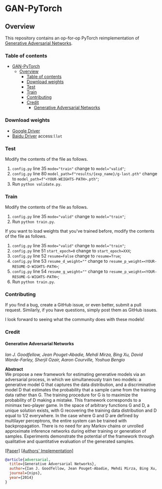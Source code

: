 # GAN-PyTorch

## Overview

This repository contains an op-for-op PyTorch reimplementation  of [Generative Adversarial Networks](http://arxiv.org/pdf/1406.2661).

### Table of contents

- [GAN-PyTorch](#gan-pytorch)
  - [Overview](#overview)
    - [Table of contents](#table-of-contents)
    - [Download weights](#download-weights)
    - [Test](#test)
    - [Train](#train)
    - [Contributing](#contributing)
    - [Credit](#credit)
      - [Generative Adversarial Networks](#generative-adversarial-networks)

### Download weights

- [Google Driver](https://drive.google.com/file/d/1lBT7msKjLkkAxYee80_mEby_e6pTeLMV/view?usp=sharing)
- [Baidu Driver](https://pan.baidu.com/s/1UpmKF5ABCP2L2DKT9cUlqg) access:`llot`

### Test

Modify the contents of the file as follows.

1. `config.py` line 35 `mode="train"` change to `model="valid"`;
2. `config.py` line 80 `model_path=f"results/{exp_name}/g-last.pth"` change to `model_path=f"<YOUR-WEIGHTS-PATH>.pth"`;
3. Run `python validate.py`.

### Train

Modify the contents of the file as follows.

1. `config.py` line 35 `mode="valid"` change to `model="train"`;
2. Run `python train.py`.

If you want to load weights that you've trained before, modify the contents of the file as follows.

1. `config.py` line 35 `mode="valid"` change to `model="train"`;
2. `config.py` line 51 `start_epoch=0` change to `start_epoch=XXX`;
3. `config.py` line 52 `resume=False` change to `resume=True`;
4. `config.py` line 53 `resume_d_weight=""` change to `resume_p_weight=<YOUR-RESUME-D-WIGHTS-PATH>`;
5. `config.py` line 54 `resume_g_weight=""` change to `resume_p_weight=<YOUR-RESUME-G-WIGHTS-PATH>`;
6. Run `python train.py`.

### Contributing

If you find a bug, create a GitHub issue, or even better, submit a pull request. Similarly, if you have questions,
simply post them as GitHub issues.

I look forward to seeing what the community does with these models!

### Credit

#### Generative Adversarial Networks

*Ian J. Goodfellow, Jean Pouget-Abadie, Mehdi Mirza, Bing Xu, David Warde-Farley, Sherjil Ozair, Aaron Courville, Yoshua
Bengio*

**Abstract** <br>
We propose a new framework for estimating generative models via an adversarial process, in which we simultaneously train
two models: a generative model G that captures the data distribution, and a discriminative model D that estimates the
probability that a sample came from the training data rather than G. The training procedure for G is to maximize the
probability of D making a mistake. This framework corresponds to a minimax two-player game. In the space of arbitrary
functions G and D, a unique solution exists, with G recovering the training data distribution and D equal to 1/2
everywhere. In the case where G and D are defined by multilayer perceptrons, the entire system can be trained with
backpropagation. There is no need for any Markov chains or unrolled approximate inference networks during either
training or generation of samples. Experiments demonstrate the potential of the framework through qualitative and
quantitative evaluation of the generated samples.

[[Paper]](https://papers.nips.cc/paper/5423-generative-adversarial-nets.pdf) [[Authors' Implementation]](https://github.com/goodfeli/adversarial)

```bibtex
@article{adversarial,
  title={Generative Adversarial Networks},
  author={Ian J. Goodfellow, Jean Pouget-Abadie, Mehdi Mirza, Bing Xu, David Warde-Farley, Sherjil Ozair, Aaron Courville, Yoshua Bengio},
  journal={nips},
  year={2014}
}
```
